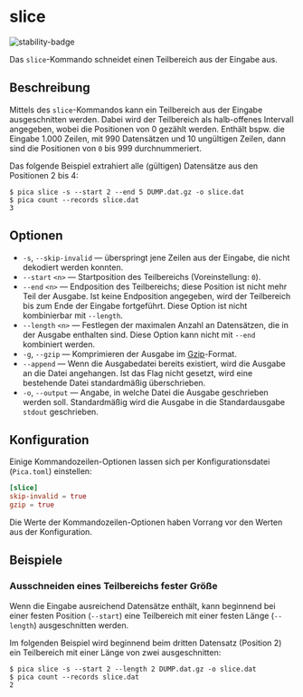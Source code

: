 # slice

![stability-badge](https://img.shields.io/badge/stability-stable-green?style=flat-square)

Das `slice`-Kommando schneidet einen Teilbereich aus der Eingabe aus.


## Beschreibung

Mittels des `slice`-Kommandos kann ein Teilbereich aus der Eingabe
ausgeschnitten werden. Dabei wird der Teilbereich als halb-offenes
Intervall angegeben, wobei die Positionen von 0 gezählt werden.
Enthält bspw. die Eingabe 1.000 Zeilen, mit 990 Datensätzen und 10
ungültigen Zeilen, dann sind die Positionen von `0` bis 999
durchnummeriert.

Das folgende Beispiel extrahiert alle (gültigen) Datensätze aus den
Positionen 2 bis 4:


```console
$ pica slice -s --start 2 --end 5 DUMP.dat.gz -o slice.dat
$ pica count --records slice.dat
3

```


## Optionen

* `-s`, `--skip-invalid` — überspringt jene Zeilen aus der Eingabe, die
  nicht dekodiert werden konnten.
* `--start` `<n>` — Startposition des Teilbereichs (Voreinstellung:
  `0`).
* `--end` `<n>` — Endposition des Teilbereichs; diese Position ist nicht
  mehr Teil der Ausgabe. Ist keine Endposition angegeben, wird der
  Teilbereich bis zum Ende der Eingabe fortgeführt. Diese Option ist
  nicht kombinierbar mit `--length`.
* `--length` `<n>` — Festlegen der maximalen Anzahl an Datensätzen, die
  in der Ausgabe enthalten sind. Diese Option kann nicht mit `--end`
  kombiniert werden.
* `-g`, `--gzip` — Komprimieren der Ausgabe im [Gzip]-Format.
* `--append` — Wenn die Ausgabedatei bereits existiert, wird die
  Ausgabe an die Datei angehangen. Ist das Flag nicht gesetzt, wird eine
  bestehende Datei standardmäßig überschrieben.
* `-o`, `--output` — Angabe, in welche Datei die Ausgabe geschrieben
  werden soll. Standardmäßig wird die Ausgabe in die Standardausgabe
  `stdout` geschrieben.


## Konfiguration

<!-- TODO: Link zum allgemeinen Kapitel über die Konfigurationsdatei -->

Einige Kommandozeilen-Optionen lassen sich per Konfigurationsdatei
(`Pica.toml`) einstellen:

```toml
[slice]
skip-invalid = true
gzip = true
```

Die Werte der Kommandozeilen-Optionen haben Vorrang vor den Werten aus
der Konfiguration.


## Beispiele

### Ausschneiden eines Teilbereichs fester Größe

Wenn die Eingabe ausreichend Datensätze enthält, kann beginnend bei
einer festen Position (`--start`) eine Teilbereich mit einer festen
Länge (`--length`) ausgeschnitten werden.

Im folgenden Beispiel wird beginnend beim dritten Datensatz (Position 2)
ein Teilbereich mit einer Länge von zwei ausgeschnitten:

```console
$ pica slice -s --start 2 --length 2 DUMP.dat.gz -o slice.dat
$ pica count --records slice.dat
2

```


[Gzip]: https://de.wikipedia.org/wiki/Gzip
